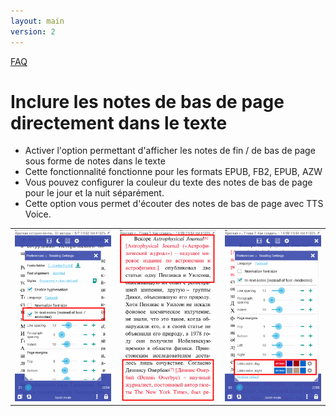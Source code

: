 ```yaml
---
layout: main
version: 2
---
```

[FAQ](/wiki/faq/fr)

# Inclure les notes de bas de page directement dans le texte

* Activer l'option permettant d'afficher les notes de fin / de bas de page sous forme de notes dans le texte
* Cette fonctionnalité fonctionne pour les formats EPUB, FB2, EPUB, AZW
* Vous pouvez configurer la couleur du texte des notes de bas de page pour le jour et la nuit séparément.
* Cette option vous permet d'écouter des notes de bas de page avec TTS Voice.

||||
|-|-|-|
|![](1.png)|![](2.png)|![](3.png)|
